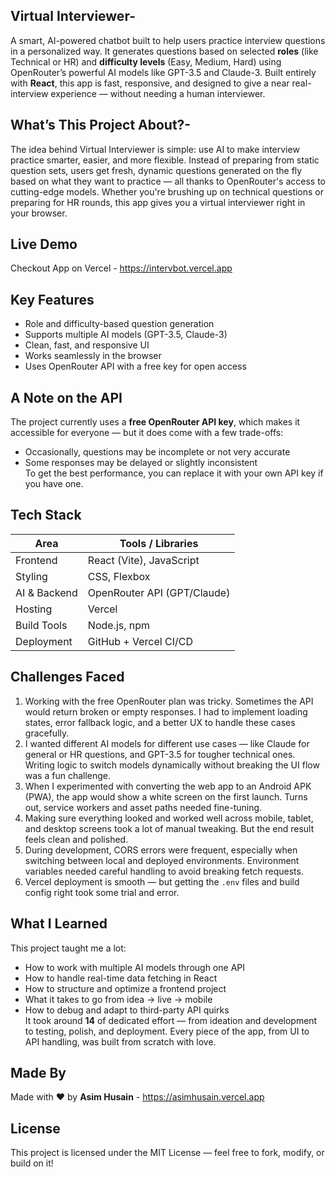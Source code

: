 ## Virtual Interviewer-
A smart, AI-powered chatbot built to help users practice interview questions in a personalized way. It generates questions based on selected **roles** (like Technical or HR) and **difficulty levels** (Easy, Medium, Hard) using OpenRouter’s powerful AI models like GPT-3.5 and Claude-3.
Built entirely with **React**, this app is fast, responsive, and designed to give a near real-interview experience — without needing a human interviewer.

## What’s This Project About?-
The idea behind Virtual Interviewer is simple: use AI to make interview practice smarter, easier, and more flexible.
Instead of preparing from static question sets, users get fresh, dynamic questions generated on the fly based on what they want to practice — all thanks to OpenRouter's access to cutting-edge models.
Whether you're brushing up on technical questions or preparing for HR rounds, this app gives you a virtual interviewer right in your browser.


## Live Demo
Checkout App on Vercel - https://intervbot.vercel.app

## Key Features
- Role and difficulty-based question generation  
- Supports multiple AI models (GPT-3.5, Claude-3)  
- Clean, fast, and responsive UI  
- Works seamlessly in the browser  
- Uses OpenRouter API with a free key for open access

## A Note on the API
The project currently uses a **free OpenRouter API key**, which makes it accessible for everyone — but it does come with a few trade-offs:
- Occasionally, questions may be incomplete or not very accurate  
- Some responses may be delayed or slightly inconsistent  
To get the best performance, you can replace it with your own API key if you have one.

## Tech Stack
| Area          | Tools / Libraries             |
|---------------|-------------------------------|
| Frontend      | React (Vite), JavaScript      |
| Styling       | CSS, Flexbox                  |
| AI & Backend  | OpenRouter API (GPT/Claude)   |
| Hosting       | Vercel                        |
| Build Tools   | Node.js, npm                  |
| Deployment    | GitHub + Vercel CI/CD         |

## Challenges Faced
1. Working with the free OpenRouter plan was tricky. Sometimes the API would return broken or empty responses. I had to implement loading states, error fallback logic, and a better UX to handle these cases gracefully.
2. I wanted different AI models for different use cases — like Claude for general or HR questions, and GPT-3.5 for tougher technical ones. Writing logic to switch models dynamically without breaking the UI flow was a fun      challenge.
3. When I experimented with converting the web app to an Android APK (PWA), the app would show a white screen on the first launch. Turns out, service workers and asset paths needed fine-tuning.
4. Making sure everything looked and worked well across mobile, tablet, and desktop screens took a lot of manual tweaking. But the end result feels clean and polished.
5. During development, CORS errors were frequent, especially when switching between local and deployed environments. Environment variables needed careful handling to avoid breaking fetch requests.
6. Vercel deployment is smooth — but getting the `.env` files and build config right took some trial and error.

## What I Learned
This project taught me a lot:
- How to work with multiple AI models through one API  
- How to handle real-time data fetching in React  
- How to structure and optimize a frontend project  
- What it takes to go from idea → live → mobile  
- How to debug and adapt to third-party API quirks  
It took around **14** of dedicated effort — from ideation and development to testing, polish, and deployment. Every piece of the app, from UI to API handling, was built from scratch with love.

##  Made By

Made with ❤️ by **Asim Husain** - https://asimhusain.vercel.app

## License

This project is licensed under the MIT License — feel free to fork, modify, or build on it!
